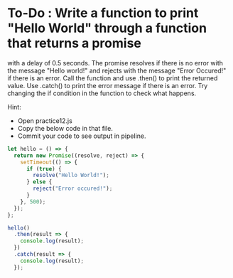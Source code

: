 # To-Do : Write a function to print "Hello World" through a function that returns a promise
 with a delay of 0.5 seconds.
The promise resolves if there is no error with the message "Hello world!"
 and rejects with the message "Error Occured!" if there is an error.
  Call the function and use .then() to print the returned value. Use .catch() to 
  print the error message if there is an error. Try changing the if condition in the
   function to check what happens.

Hint:

- Open practice12.js
- Copy the below code in that file.
- Commit your code to see output in pipeline.

```js
let hello = () => {
  return new Promise((resolve, reject) => {
    setTimeout(() => {
      if (true) {
        resolve("Hello World!");
      } else {
        reject("Error occured!");
      }
    }, 500);
  });
};

hello()
  .then(result => {
    console.log(result);
  })
  .catch(result => {
    console.log(result);
  });
```
